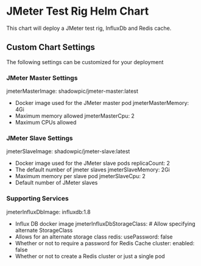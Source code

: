 # JMeter Test Rig Helm Chart

This chart will deploy a JMeter test rig, InfluxDb and Redis cache.  

## Custom Chart Settings

The following settings can be customized for your deployment

### JMeter Master Settings

jmeterMasterImage: shadowpic/jmeter-master:latest
- Docker image used for the JMeter master pod
jmeterMasterMemory: 4Gi
- Maximum memory allowed
jmeterMasterCpu: 2
- Maximum CPUs allowed

### JMeter Slave Settings
jmeterSlaveImage: shadowpic/jmeter-slave:latest
- Docker image used for the JMeter slave pods
replicaCount: 2
- The default number of jmeter slaves
jmeterSlaveMemory: 2Gi
- Maximum memory per slave pod
jmeterSlaveCpu: 2
- Default number of JMeter slaves

### Supporting Services

jmeterInfluxDbImage: influxdb:1.8
- Influx DB docker image
jmeterInfluxDbStorageClass:  # Allow specifying alternate StorageClass
- Allows for an alternate storage class
redis:
  usePassword: false
- Whether or not to require a password for Redis Cache
  cluster:
    enabled: false
- Whether or not to create a Redis cluster or just a single pod